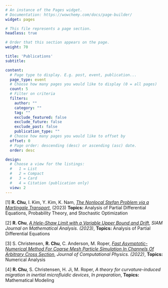 ```yaml
---
# An instance of the Pages widget.
# Documentation: https://wowchemy.com/docs/page-builder/
widget: pages

# This file represents a page section.
headless: true

# Order that this section appears on the page.
weight: 70

title: 'Publications'
subtitle:

content:
  # Page type to display. E.g. post, event, publication...
  page_type: event
  # Choose how many pages you would like to display (0 = all pages)
  count: 5
  # Filter on criteria
  filters:
    author: ""
    category: ""
    tag: ""
    exclude_featured: false
    exclude_future: false
    exclude_past: false
    publication_type: ""
  # Choose how many pages you would like to offset by
  offset: 0
  # Page order: descending (desc) or ascending (asc) date.
  order: desc

design:
  # Choose a view for the listings:
  #   1 = List
  #   2 = Compact
  #   3 = Card
  #   4 = Citation (publication only)
  view: 2
--- 
```

[1] **R. Chu**, I. Kim, Y. Kim, K. Nam, [*The Nonlocal Stefan Problem via a Martingale Transport*](https://arxiv.org/abs/2310.04640), (2023) **Topics:** Analysis of Partial Differential Equations, Probability Theory, and Stochastic Optimization

[2] **R. Chu**, [*A Hele-Shaw Limit with a Variable Upper Bound and Drift*](https://arxiv.org/abs/2203.02644), *SIAM Journal on Mathematical Analysis. (2023)*, **Topics:** Analysis of Partial Differential Equations

[3] S. Christensen, **R. Chu**, C. Anderson, M. Roper, [*Fast Asymptotic-Numerical Method For Coarse Mesh Particle Simulation In Channels Of Arbitrary Cross Section*](https://arxiv.org/abs/2110.13979), *Journal of Computational Physics. (2022)*, **Topics:** Numerical Analysis

[4] **R. Chu**, S. Christensen, H. Ji, M. Roper, *A theory for curvature-induced migration in inertial microfluidic devices*, *In preparation*, **Topics:** Mathematical Modeling







